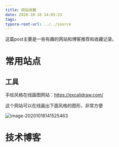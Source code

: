 ```yaml
---
title: 网站收藏
date: 2020-10-18 14:03:23
tags:
typora-root-url: ../../source
---
```




这篇post主要是一些有趣的网站和博客推荐和收藏记录。

# 常用站点

## 工具

手绘风格在线画图网站：https://excalidraw.com/

这个网站可以在线画出下面风格的图形，非常方便

![image-20201018141525463](/images/website-record/image-20201018141525463.png)

# 技术博客
